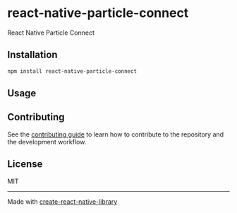# react-native-particle-connect

React Native Particle Connect

## Installation

```sh
npm install react-native-particle-connect
```

## Usage


## Contributing

See the [contributing guide](CONTRIBUTING.md) to learn how to contribute to the repository and the development workflow.

## License

MIT

---

Made with [create-react-native-library](https://github.com/callstack/react-native-builder-bob)
